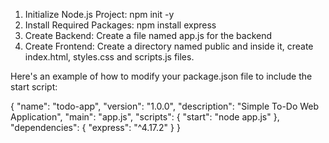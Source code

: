1. Initialize Node.js Project:
   npm init -y
2. Install Required Packages:
   npm install express
3. Create Backend:
   Create a file named app.js for the backend
4. Create Frontend:
   Create a directory named public and inside it, create index.html, styles.css and scripts.js files.

Here's an example of how to modify your package.json file to include the start script:

{
  "name": "todo-app",
  "version": "1.0.0",
  "description": "Simple To-Do Web Application",
  "main": "app.js",
  "scripts": {
    "start": "node app.js"
  },
  "dependencies": {
    "express": "^4.17.2"
  }
}
